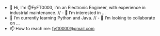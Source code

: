 - 👋 Hi, I’m @FyFT0000, I'm an Electronic Engineer, with experience in industrial maintenance.
// - 👀 I’m interested in ...
- 🌱 I’m currently learning Python and Java.
// - 💞️ I’m looking to collaborate on ...
- 📫 How to reach me: fyft0000@gmail.com

<!---
FyFT0000/FyFT0000 is a ✨ special ✨ repository because its `README.md` (this file) appears on your GitHub profile.
You can click the Preview link to take a look at your changes.
--->
